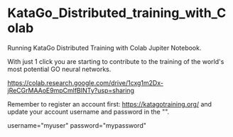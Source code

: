 # KataGo_Distributed_training_with_Colab

Running KataGo Distributed Training with Colab Jupiter Notebook. 

With just 1 click you are starting to contribute to the training of the world's most potential GO neural networks.

https://colab.research.google.com/drive/1cxg1m2Dx-jReCGrMAAoE9mpCmlfBINTy?usp=sharing

Remember to register an account first: https://katagotraining.org/ and update your account username and password in the "".

username="myuser"
password="mypassword"
